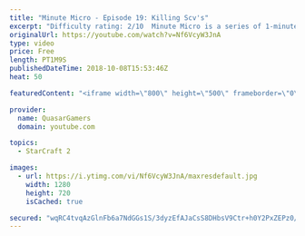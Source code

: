 ```yaml
---
title: "Minute Micro - Episode 19: Killing Scv's"
excerpt: "Difficulty rating: 2/10  Minute Micro is a series of 1-minute videos explaining how to perform common micro techniques. This episode is on killing scv's that are constructing a building.  twitch.tv/Quasarprintf"
originalUrl: https://youtube.com/watch?v=Nf6VcyW3JnA
type: video
price: Free
length: PT1M9S
publishedDateTime: 2018-10-08T15:53:46Z
heat: 50

featuredContent: "<iframe width=\"800\" height=\"500\" frameborder=\"0\" src=\"https://www.youtube.com/embed/Nf6VcyW3JnA\" allow=\"accelerometer; autoplay; encrypted-media; gyroscope; picture-in-picture\" allowfullscreen></iframe>"

provider:
  name: QuasarGamers
  domain: youtube.com

topics:
  - StarCraft 2

images:
  - url: https://i.ytimg.com/vi/Nf6VcyW3JnA/maxresdefault.jpg
    width: 1280
    height: 720
    isCached: true

secured: "wqRC4tvqAzGlnFb6a7NdGGs1S/3dyzEfAJaCsS8DHbsV9Ctr+h0Y2PxZEPz0/Sr5lwPpoBZ0+Dl02Mn9p39uyVJURIq3N5Jq6Z+hVgbzLoQwXZb+hLL+piSIcyKK3kWkZ6YqJCYgOtW7VnyB11bUHzQiILbjGuNB3bGZFGZVbrpMNBJkEFxnT/1EuDmZZEeFLt6Mcsq69LfMxBZgdyLT6CW7TSY7Y+fCnsxBzpSFcAky2Ub63ivNJEd2No7k7F14JDdTmzq68iTuR8VtmWC3btwWTukRhbtOwEe6GSO9nxX2iXVSzlZBJ//dTz3/o8XEfZ4rXaciyKDXumNZfn4GzPOEHZDYU87cT5w3jiwcF53zJs6M6QB7kNZKHwvDh8BCd377Q7x7PvIMB1PMslOjMkmYyHjatwPr6i69I75ZKMc=;ynzXUb35YzxjQu6wQsfJUg=="
---
```


